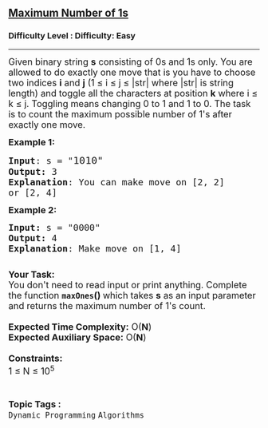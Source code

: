 <h2><a href="https://www.geeksforgeeks.org/problems/maximum-number-of-1s1304/1?page=10&status=unsolved&sortBy=accuracy">Maximum Number of 1s</a></h2><h3>Difficulty Level : Difficulty: Easy</h3><hr><div class="problems_problem_content__Xm_eO"><p><span style="font-size:18px">Given binary string <strong>s</strong> consisting of 0s and 1s only. You are allowed to do exactly one move that is you have to choose two indices <strong>i</strong> and <strong>j</strong> (1 ≤ i ≤ j ≤ |str| where |str| is string length) and toggle all the characters at position <strong>k</strong> where i ≤ k ≤ j. Toggling means changing 0 to 1 and 1 to 0. The task is to count the maximum possible number of 1's after exactly one move.</span></p>

<p><span style="font-size:18px"><strong>Example 1:</strong></span></p>

<pre><span style="font-size:18px"><strong>Input</strong>: s = "</span><span style="font-size:20px">1010"</span><span style="font-size:18px">
<strong>Output:</strong> 3
<strong>Explanation</strong>: You can make move on [2, 2]
or [2, 4]</span></pre>

<p><span style="font-size:18px"><strong>Example 2:</strong></span></p>

<pre><span style="font-size:18px"><strong>Input: </strong>s = "0000"
<strong>Output: </strong>4
<strong>Explanation</strong>: Make move on [1, 4]</span>
</pre>

<p><br>
<span style="font-size:18px"><strong>Your Task:&nbsp;&nbsp;</strong><br>
You don't need to read input or print anything. Complete the function <strong><code>maxOnes</code>()&nbsp;</strong>which takes <strong>s</strong> as an input parameter and returns the maximum number of 1's count.<br>
<br>
<strong>Expected Time Complexity:</strong> O(<strong>N</strong>)<br>
<strong>Expected Auxiliary Space:</strong> O(<strong>N</strong>)<br>
<br>
<strong>Constraints:</strong><br>
1 ≤ N ≤ 10<sup>5</sup></span></p>
</div><br><p><span style=font-size:18px><strong>Topic Tags : </strong><br><code>Dynamic Programming</code>&nbsp;<code>Algorithms</code>&nbsp;